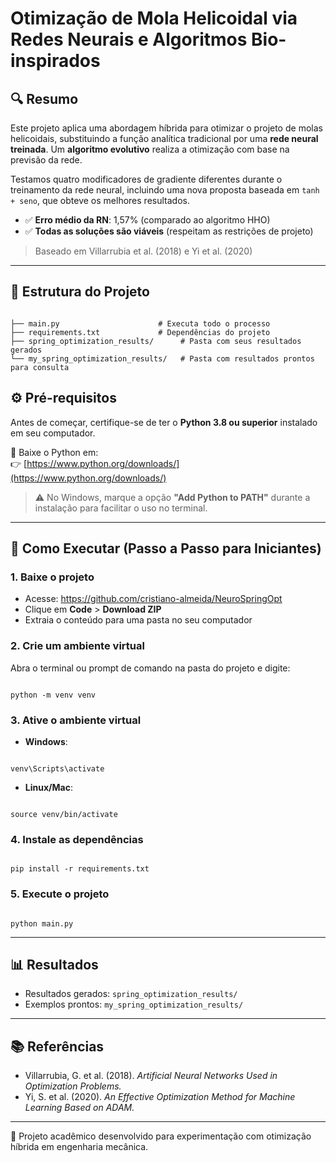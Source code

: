 # Otimização de Mola Helicoidal via Redes Neurais e Algoritmos Bio-inspirados

## 🔍 Resumo

Este projeto aplica uma abordagem híbrida para otimizar o projeto de molas helicoidais, substituindo a função analítica tradicional por uma **rede neural treinada**. Um **algoritmo evolutivo** realiza a otimização com base na previsão da rede.

Testamos quatro modificadores de gradiente diferentes durante o treinamento da rede neural, incluindo uma nova proposta baseada em `tanh + seno`, que obteve os melhores resultados.

- ✅ **Erro médio da RN**: 1,57% (comparado ao algoritmo HHO)
- ✅ **Todas as soluções são viáveis** (respeitam as restrições de projeto)

> Baseado em Villarrubia et al. (2018) e Yi et al. (2020)

---

## 📁 Estrutura do Projeto

```

├── main.py                      # Executa todo o processo
├── requirements.txt             # Dependências do projeto
├── spring_optimization_results/      # Pasta com seus resultados gerados
└── my_spring_optimization_results/   # Pasta com resultados prontos para consulta

```
## ⚙️ Pré-requisitos

Antes de começar, certifique-se de ter o **Python 3.8 ou superior** instalado em seu computador.

🔗 Baixe o Python em:  
👉 [https://www.python.org/downloads/](https://www.python.org/downloads/)

> ⚠️ No Windows, marque a opção **"Add Python to PATH"** durante a instalação para facilitar o uso no terminal.

---

## 🚀 Como Executar (Passo a Passo para Iniciantes)

### 1. Baixe o projeto

- Acesse: https://github.com/cristiano-almeida/NeuroSpringOpt
- Clique em **Code** > **Download ZIP**
- Extraia o conteúdo para uma pasta no seu computador

### 2. Crie um ambiente virtual

Abra o terminal ou prompt de comando na pasta do projeto e digite:

```

python -m venv venv

```

### 3. Ative o ambiente virtual

- **Windows**:
```

venv\Scripts\activate

```

- **Linux/Mac**:
```

source venv/bin/activate

```

### 4. Instale as dependências

```

pip install -r requirements.txt

```

### 5. Execute o projeto

```

python main.py

```

---

## 📊 Resultados

- Resultados gerados: `spring_optimization_results/`
- Exemplos prontos: `my_spring_optimization_results/`

---

## 📚 Referências

- Villarrubia, G. et al. (2018). *Artificial Neural Networks Used in Optimization Problems.*
- Yi, S. et al. (2020). *An Effective Optimization Method for Machine Learning Based on ADAM.*

---

🔧 Projeto acadêmico desenvolvido para experimentação com otimização híbrida em engenharia mecânica.
```
